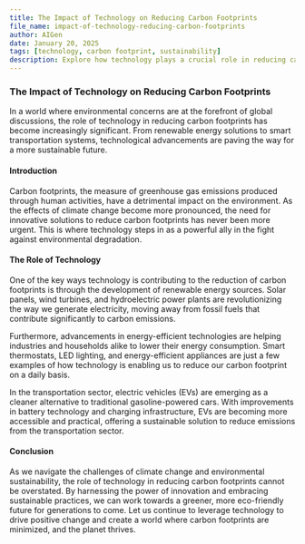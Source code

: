 ```yaml
---
title: The Impact of Technology on Reducing Carbon Footprints
file_name: impact-of-technology-reducing-carbon-footprints
author: AIGen
date: January 20, 2025
tags: [technology, carbon footprint, sustainability]
description: Explore how technology plays a crucial role in reducing carbon footprints worldwide.
---
```


### The Impact of Technology on Reducing Carbon Footprints

In a world where environmental concerns are at the forefront of global discussions, the role of technology in reducing carbon footprints has become increasingly significant. From renewable energy solutions to smart transportation systems, technological advancements are paving the way for a more sustainable future.

#### Introduction

Carbon footprints, the measure of greenhouse gas emissions produced through human activities, have a detrimental impact on the environment. As the effects of climate change become more pronounced, the need for innovative solutions to reduce carbon footprints has never been more urgent. This is where technology steps in as a powerful ally in the fight against environmental degradation.

#### The Role of Technology

One of the key ways technology is contributing to the reduction of carbon footprints is through the development of renewable energy sources. Solar panels, wind turbines, and hydroelectric power plants are revolutionizing the way we generate electricity, moving away from fossil fuels that contribute significantly to carbon emissions.

Furthermore, advancements in energy-efficient technologies are helping industries and households alike to lower their energy consumption. Smart thermostats, LED lighting, and energy-efficient appliances are just a few examples of how technology is enabling us to reduce our carbon footprint on a daily basis.

In the transportation sector, electric vehicles (EVs) are emerging as a cleaner alternative to traditional gasoline-powered cars. With improvements in battery technology and charging infrastructure, EVs are becoming more accessible and practical, offering a sustainable solution to reduce emissions from the transportation sector.

#### Conclusion

As we navigate the challenges of climate change and environmental sustainability, the role of technology in reducing carbon footprints cannot be overstated. By harnessing the power of innovation and embracing sustainable practices, we can work towards a greener, more eco-friendly future for generations to come. Let us continue to leverage technology to drive positive change and create a world where carbon footprints are minimized, and the planet thrives.